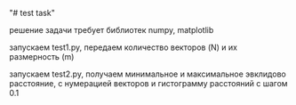 "# test task" 

решение задачи требует библиотек numpy, matplotlib

запускаем test1.py, передаем количество векторов (N) и их размерность (m)

запускаем test2.py, получаем минимальное и максимальное эвклидово расстояние, с нумерацией векторов и гистограмму расстояний с шагом 0.1
